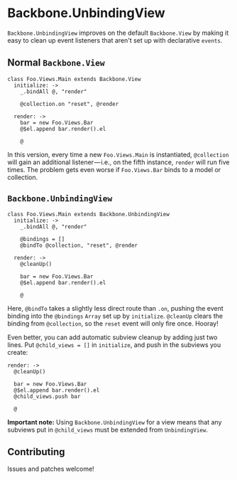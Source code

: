 # Backbone.UnbindingView

`Backbone.UnbindingView` improves on the default `Backbone.View` by making it
easy to clean up event listeners that aren't set up with declarative `events`.

## Normal `Backbone.View`

    class Foo.Views.Main extends Backbone.View
      initialize: ->
        _.bindAll @, "render"

        @collection.on "reset", @render

      render: ->
        bar = new Foo.Views.Bar
        @$el.append bar.render().el

        @

In this version, every time a new `Foo.Views.Main` is instantiated,
`@collection` will gain an additional listener — i.e., on the fifth instance,
`render` will run five times. The problem gets even worse if `Foo.Views.Bar`
binds to a model or collection.

## `Backbone.UnbindingView`

    class Foo.Views.Main extends Backbone.UnbindingView
      initialize: ->
        _.bindAll @, "render"

        @bindings = []
        @bindTo @collection, "reset", @render

      render: ->
        @cleanUp()

        bar = new Foo.Views.Bar
        @$el.append bar.render().el

        @

Here, `@bindTo` takes a slightly less direct route than `.on`, pushing the
event binding into the `@bindings` `Array` set up by `initialize`. `@cleanUp`
clears the binding from `@collection`, so the `reset` event will only fire
once. Hooray!

Even better, you can add automatic subview cleanup by adding just two lines.
Put `@child_views = []` in `initialize`, and push in the subviews you create:

    render: ->
      @cleanUp()

      bar = new Foo.Views.Bar
      @$el.append bar.render().el
      @child_views.push bar

      @

**Important note:** Using `Backbone.UnbindingView` for a view means that any
subviews put in `@child_views` must be extended from `UnbindingView`.

## Contributing

Issues and patches welcome!
